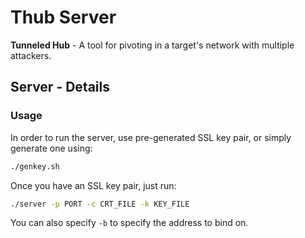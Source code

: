 # Thub Server

**Tunneled Hub** - A tool for pivoting in a target's network with multiple attackers.

## Server - Details
### Usage
In order to run the server, use pre-generated SSL key pair, or simply generate one using:
```bash
./genkey.sh
```
Once you have an SSL key pair, just run:
```bash
./server -p PORT -c CRT_FILE -k KEY_FILE
```
You can also specify `-b` to specify the address to bind on.
